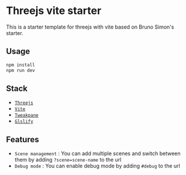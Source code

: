 # Threejs vite starter

This is a starter template for threejs with vite based on Bruno Simon's starter.

## Usage

```bash
npm install
npm run dev
```

## Stack

- [`Threejs`](https://threejs.org/)
- [`Vite`](https://vitejs.dev/)
- [`Tweakpane`](https://cocopon.github.io/tweakpane/)
- [`Glslify`](https://github.com/KusStar/vite-plugin-glslify)

## Features

- `Scene management` : You can add multiple scenes and switch between them by adding `?scene=scene-name` to the url
- `Debug mode` : You can enable debug mode by adding `#debug` to the url
